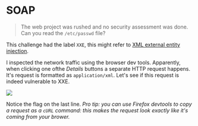 # SOAP

> The web project was rushed and no security assessment was done. Can you read the `/etc/passwd` file?

This challenge had the label `XXE`, this might refer to [XML external entity injection](https://portswigger.net/web-security/xxe).

I inspected the network traffic using the browser dev tools. Apparently, when clicking one ofthe *Details* buttons a separate HTTP request happens. It's request is formatted as `application/xml`. Let's see if this request is indeed vulnerable to XXE.

![](https://imgur.com/aERdo3s.png)

Notice the flag on the last line. *Pro tip: you can use Firefox devtools to copy a request as a `cURL` command: this makes the request look exactly like it's coming from your brower.*
